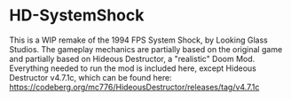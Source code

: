 # HD-SystemShock
This is a WIP remake of the 1994 FPS System Shock, by Looking Glass Studios.  The gameplay mechanics are partially based on the original game and partially based on Hideous Destructor, a "realistic" Doom Mod.
Everything needed to run the mod is included here, except Hideous Destructor v4.7.1c, which can be found here: https://codeberg.org/mc776/HideousDestructor/releases/tag/v4.7.1c
